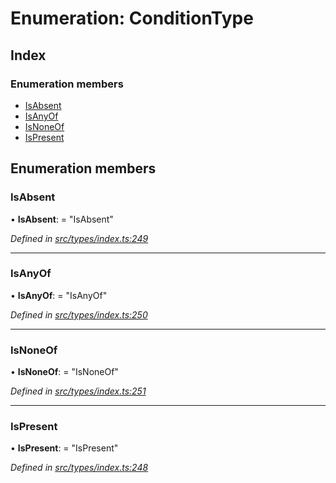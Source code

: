 # Enumeration: ConditionType

## Index

### Enumeration members

* [IsAbsent](conditiontype.md#isabsent)
* [IsAnyOf](conditiontype.md#isanyof)
* [IsNoneOf](conditiontype.md#isnoneof)
* [IsPresent](conditiontype.md#ispresent)

## Enumeration members

###  IsAbsent

• **IsAbsent**: = "IsAbsent"

*Defined in [src/types/index.ts:249](https://github.com/PolymathNetwork/polymesh-sdk/blob/4660ab0/src/types/index.ts#L249)*

___

###  IsAnyOf

• **IsAnyOf**: = "IsAnyOf"

*Defined in [src/types/index.ts:250](https://github.com/PolymathNetwork/polymesh-sdk/blob/4660ab0/src/types/index.ts#L250)*

___

###  IsNoneOf

• **IsNoneOf**: = "IsNoneOf"

*Defined in [src/types/index.ts:251](https://github.com/PolymathNetwork/polymesh-sdk/blob/4660ab0/src/types/index.ts#L251)*

___

###  IsPresent

• **IsPresent**: = "IsPresent"

*Defined in [src/types/index.ts:248](https://github.com/PolymathNetwork/polymesh-sdk/blob/4660ab0/src/types/index.ts#L248)*
